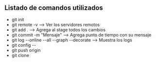 ## Listado de comandos utilizados

- git init
- git remote -v --> Ver los servidores remotos
- git add . --> Agrega al stage todos los cambios
- git commit -m "Mensaje" --> Agrega punto de tiempo con su mensaje
- git log --online --all --graph --decorate --> Muestra los logs 
- git config --
- git push origin 
- git clone 